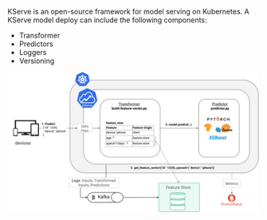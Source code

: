 KServe is an open-source framework for model serving on Kubernetes.
A KServe model deploy can include the following components:

 - Transformer
 - Predictors
 - Loggers
 - Versioning



<img src="/assets/images/concepts/mlops/kserve.svg">
